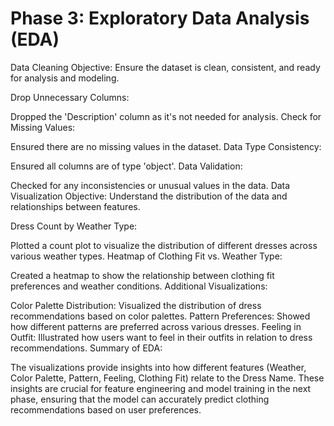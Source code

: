 # Phase 3: Exploratory Data Analysis (EDA)
Data Cleaning
Objective: Ensure the dataset is clean, consistent, and ready for analysis and modeling.

Drop Unnecessary Columns:

Dropped the 'Description' column as it's not needed for analysis.
Check for Missing Values:

Ensured there are no missing values in the dataset.
Data Type Consistency:

Ensured all columns are of type 'object'.
Data Validation:

Checked for any inconsistencies or unusual values in the data.
Data Visualization
Objective: Understand the distribution of the data and relationships between features.

Dress Count by Weather Type:

Plotted a count plot to visualize the distribution of different dresses across various weather types.
Heatmap of Clothing Fit vs. Weather Type:

Created a heatmap to show the relationship between clothing fit preferences and weather conditions.
Additional Visualizations:

Color Palette Distribution: Visualized the distribution of dress recommendations based on color palettes.
Pattern Preferences: Showed how different patterns are preferred across various dresses.
Feeling in Outfit: Illustrated how users want to feel in their outfits in relation to dress recommendations.
Summary of EDA:

The visualizations provide insights into how different features (Weather, Color Palette, Pattern, Feeling, Clothing Fit) relate to the Dress Name.
These insights are crucial for feature engineering and model training in the next phase, ensuring that the model can accurately predict clothing recommendations based on user preferences.